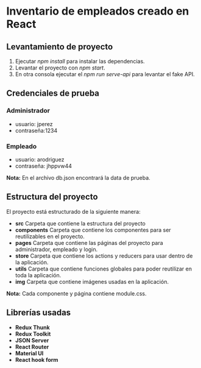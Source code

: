 # Inventario de empleados creado en React

## Levantamiento de proyecto

1. Ejecutar _npm install_ para instalar las dependencias.
2. Levantar el proyecto con _npm start_.
3. En otra consola ejecutar el _npm run serve-api_ para levantar el fake API.

## Credenciales de prueba

### Administrador

- usuario: jperez
- contraseña:1234

### Empleado

- usuario: arodriguez
- contraseña: jhppvw44

**Nota:** En el archivo db.json encontrará la data de prueba.

## Estructura del proyecto

El proyecto está estructurado de la siguiente manera:

- **src** Carpeta que contiene la estructura del proyecto
- **components** Carpeta que contiene los componentes para ser reutilizables en el proyecto.
- **pages** Carpeta que contiene las páginas del proyecto para administrador, empleado y login.
- **store** Carpeta que contiene los actions y reducers para usar dentro de la aplicación.
- **utils** Carpeta que contiene funciones globales para poder reutilizar en toda la aplicación.
- **img** Carpeta que contiene imágenes usadas en la aplicación.

**Nota:** Cada componente y página contiene module.css.

## Librerías usadas

- **Redux Thunk**
- **Redux Toolkit**
- **JSON Server**
- **React Router**
- **Material UI**
- **React hook form**
